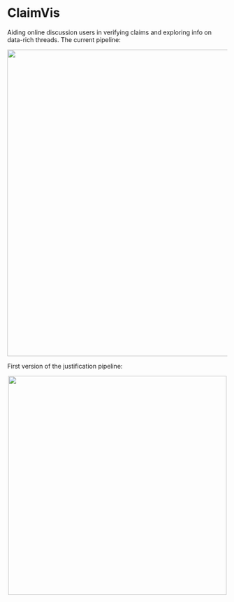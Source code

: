 # ClaimVis
Aiding online discussion users in verifying claims and exploring info on data-rich threads.
The current pipeline: 
<p align="center">
 <img src="https://github.com/kixlab/ClaimVis/assets/93929554/13d1ecbc-08d9-43a2-ae6e-1870bb7a5279" width="700">  
<p>  

First version of the justification pipeline:
<p align="center">
  <img src="https://github.com/kixlab/ClaimVis/assets/93929554/3ac14de1-39ab-463c-856c-d8c7361be514" width="500">
<p>

